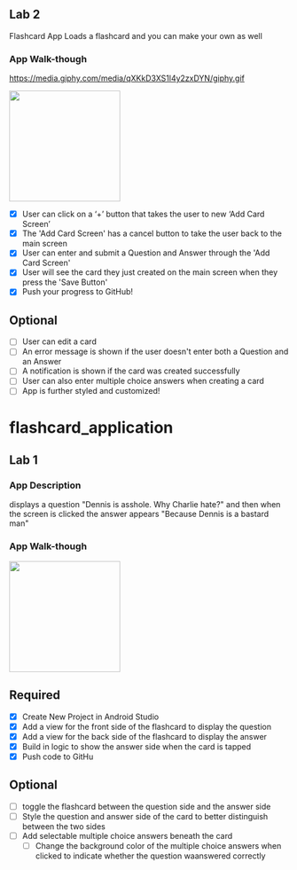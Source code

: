 ## Lab 2

Flashcard App
Loads a flashcard and you can make your own as well

### App Walk-though

https://media.giphy.com/media/qXKkD3XS1l4y2zxDYN/giphy.gif

<img src=https://media.giphy.com/media/qXKkD3XS1l4y2zxDYN/giphy.gif width=200><br>



- [x] User can click on a ‘+’ button that takes the user to new ‘Add Card Screen’
- [x] The 'Add Card Screen' has a cancel button to take the user back to the main screen
- [x] User can enter and submit a Question and Answer through the 'Add Card Screen'
- [x] User will see the card they just created on the main screen when they press the 'Save Button'
- [x] Push your progress to GitHub!

## Optional
- [ ] User can edit a card
- [ ] An error message is shown if the user doesn't enter both a Question and an Answer
- [ ] A notification is shown if the card was created successfully
- [ ] User can also enter multiple choice answers when creating a card
- [ ] App is further styled and customized!

# flashcard_application

## Lab 1

### App Description

displays a question "Dennis is asshole. Why Charlie hate?" and then when the screen is clicked the answer appears "Because Dennis is a bastard man"

### App Walk-though

<img src= https://media.giphy.com/media/yfRLvJgFHvMAdhjsfO/giphy.gif width=200><br>

## Required
- [x] Create New Project in Android Studio
- [x] Add a view for the front side of the flashcard to display the question
- [x] Add a view for the back side of the flashcard to display the answer
- [x] Build in logic to show the answer side when the card is tapped
- [x] Push code to GitHu
## Optional
- [ ] toggle the flashcard between the question side and the answer side
- [ ] Style the question and answer side of the card to better distinguish between the two sides
- [ ] Add selectable multiple choice answers beneath the card
   - [ ] Change the background color of the multiple choice answers when clicked to indicate whether the question waanswered correctly
